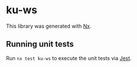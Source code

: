 # ku-ws

This library was generated with [Nx](https://nx.dev).

## Running unit tests

Run `nx test ku-ws` to execute the unit tests via [Jest](https://jestjs.io).
